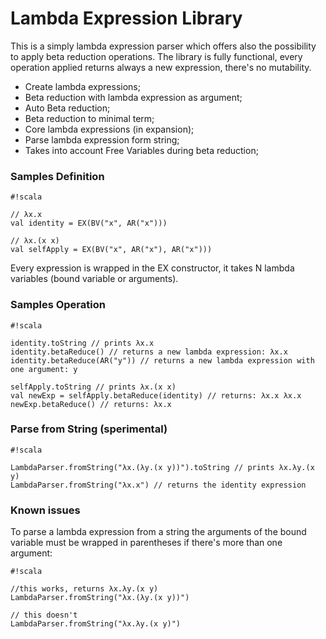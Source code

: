 # Lambda Expression Library #

This is a simply lambda expression parser which offers also the possibility to apply beta reduction operations. The library is fully functional, every operation applied returns always a new expression, there's no mutability.

* Create lambda expressions;
* Beta reduction with lambda expression as argument;
* Auto Beta reduction;
* Beta reduction to minimal term;
* Core lambda expressions (in expansion);
* Parse lambda expression form string;
* Takes into account Free Variables during beta reduction;

### Samples Definition ###

```
#!scala

// λx.x
val identity = EX(BV("x", AR("x")))

// λx.(x x)
val selfApply = EX(BV("x", AR("x"), AR("x")))
```

Every expression is wrapped in the EX constructor, it takes N lambda variables (bound variable or arguments).

### Samples Operation ###

```
#!scala

identity.toString // prints λx.x
identity.betaReduce() // returns a new lambda expression: λx.x
identity.betaReduce(AR("y")) // returns a new lambda expression with one argument: y

selfApply.toString // prints λx.(x x)
val newExp = selfApply.betaReduce(identity) // returns: λx.x λx.x
newExp.betaReduce() // returns: λx.x
```

### Parse from String (sperimental) ###

```
#!scala

LambdaParser.fromString("λx.(λy.(x y))").toString // prints λx.λy.(x y)
LambdaParser.fromString("λx.x") // returns the identity expression
```

### Known issues ###

To parse a lambda expression from a string the arguments of the bound variable must be wrapped in parentheses if there's more than one argument:

```
#!scala

//this works, returns λx.λy.(x y)
LambdaParser.fromString("λx.(λy.(x y))") 

// this doesn't
LambdaParser.fromString("λx.λy.(x y)") 
```